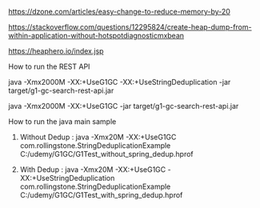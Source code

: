 https://dzone.com/articles/easy-change-to-reduce-memory-by-20

https://stackoverflow.com/questions/12295824/create-heap-dump-from-within-application-without-hotspotdiagnosticmxbean

https://heaphero.io/index.jsp

How to run the REST API

java  -Xmx2000M -XX:+UseG1GC -XX:+UseStringDeduplication -jar target/g1-gc-search-rest-api.jar

java  -Xmx2000M -XX:+UseG1GC  -jar target/g1-gc-search-rest-api.jar

How to run the java main sample

1. Without Dedup : java  -Xmx20M -XX:+UseG1GC com.rollingstone.StringDeduplicationExample C:/udemy/G1GC/G1Test_without_spring_dedup.hprof

2. With Dedup : java  -Xmx20M -XX:+UseG1GC -XX:+UseStringDeduplication com.rollingstone.StringDeduplicationExample C:/udemy/G1GC/G1Test_with_spring_dedup.hprof